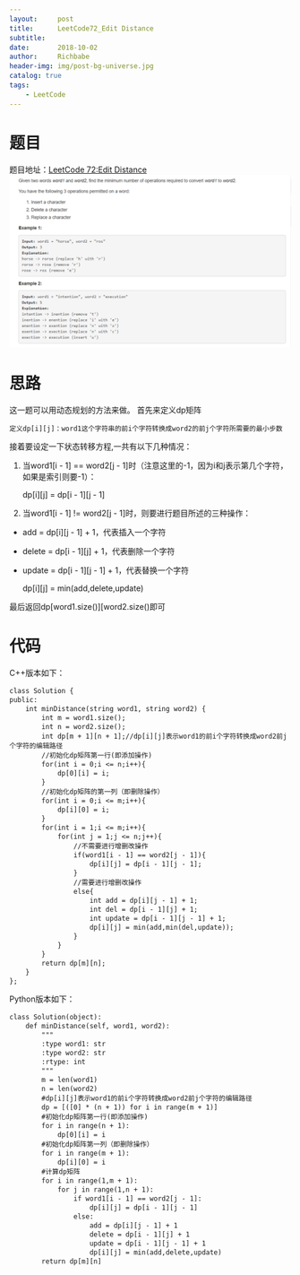```yaml
---
layout:     post
title:      LeetCode72_Edit Distance
subtitle:   
date:       2018-10-02
author:     Richbabe
header-img: img/post-bg-universe.jpg
catalog: true
tags:
    - LeetCode
---
```

# 题目
题目地址：[LeetCode 72:Edit Distance](https://leetcode.com/problems/edit-distance/)
![image](https://github.com/Richbabe/Richbabe.github.io/blob/master/img/LeetCode/LeetCode72.png?raw=true)

# 思路
这一题可以用动态规划的方法来做。
首先来定义dp矩阵

```
定义dp[i][j]：word1这个字符串的前i个字符转换成word2的前j个字符所需要的最小步数
```
接着要设定一下状态转移方程,一共有以下几种情况：
1. 当word1[i - 1] == word2[j - 1]时（注意这里的-1，因为i和j表示第几个字符，如果是索引则要-1）：
    
    dp[i][j] = dp[i - 1][j - 1]

2. 当word1[i - 1] != word2[j - 1]时，则要进行题目所述的三种操作：
* add = dp[i][j - 1] + 1，代表插入一个字符
* delete = dp[i - 1][j] + 1，代表删除一个字符
* update = dp[i - 1][j - 1] + 1，代表替换一个字符

    dp[i][j] = min(add,delete,update)

最后返回dp[word1.size()][word2.size()即可

# 代码
C++版本如下：

```
class Solution {
public:
    int minDistance(string word1, string word2) {
        int m = word1.size();
        int n = word2.size();
        int dp[m + 1][n + 1];//dp[i][j]表示word1的前i个字符转换成word2前j个字符的编辑路径
        //初始化dp矩阵第一行(即添加操作)
        for(int i = 0;i <= n;i++){
            dp[0][i] = i;
        }
        //初始化dp矩阵的第一列（即删除操作）
        for(int i = 0;i <= m;i++){
            dp[i][0] = i;
        }
        for(int i = 1;i <= m;i++){
            for(int j = 1;j <= n;j++){
                //不需要进行增删改操作
                if(word1[i - 1] == word2[j - 1]){
                    dp[i][j] = dp[i - 1][j - 1];
                }
                //需要进行增删改操作
                else{
                    int add = dp[i][j - 1] + 1;
                    int del = dp[i - 1][j] + 1;
                    int update = dp[i - 1][j - 1] + 1;
                    dp[i][j] = min(add,min(del,update));
                }
            }
        }
        return dp[m][n];
    }
};
```
Python版本如下：

```
class Solution(object):
    def minDistance(self, word1, word2):
        """
        :type word1: str
        :type word2: str
        :rtype: int
        """
        m = len(word1)
        n = len(word2)
        #dp[i][j]表示word1的前i个字符转换成word2前j个字符的编辑路径
        dp = [([0] * (n + 1)) for i in range(m + 1)]
        #初始化dp矩阵第一行(即添加操作)
        for i in range(n + 1):
            dp[0][i] = i
        #初始化dp矩阵第一列（即删除操作）
        for i in range(m + 1):
            dp[i][0] = i
        #计算dp矩阵
        for i in range(1,m + 1):
            for j in range(1,n + 1):
                if word1[i - 1] == word2[j - 1]:
                    dp[i][j] = dp[i - 1][j - 1]
                else:
                    add = dp[i][j - 1] + 1
                    delete = dp[i - 1][j] + 1
                    update = dp[i - 1][j - 1] + 1
                    dp[i][j] = min(add,delete,update)
        return dp[m][n]
        
        
```
